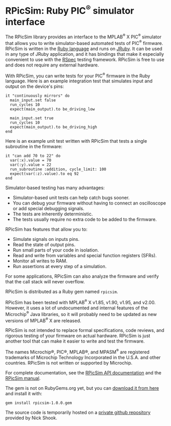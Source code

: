 # RPicSim: Ruby PIC<sup>®</sup> simulator interface

The RPicSim library provides an interface to the MPLAB<sup>®</sup> X PIC<sup>®</sup> simulator that allows you to write simulator-based automated tests of PIC<sup>®</sup> firmware.
RPicSim is written in the [Ruby language](http://ruby-lang.org) and runs on [JRuby](http://jruby.org).
It can be used in any type of JRuby application, and it has bindings that make it especially convenient to use with the [RSpec](http://rspec.info) testing framework.
RPicSim is free to use and does not require any external hardware.

With RPicSim, you can write tests for your PIC<sup>®</sup> firmware in the Ruby language.  Here is an example integration test that simulates input and output on the device's pins:

    it "continuously mirrors" do
      main_input.set false
      run_cycles 10
      expect(main_output).to be_driving_low

      main_input.set true
      run_cycles 10
      expect(main_output).to be_driving_high
    end

Here is an example unit test written with RPicSim that tests a single subroutine in the firmware:

    it "can add 70 to 22" do
      var(:x).value = 70
      var(:y).value = 22
      run_subroutine :addition, cycle_limit: 100
      expect(var(:z).value).to eq 92
    end

Simulator-based testing has many advantages:

* Simulator-based unit tests can help catch bugs sooner.
* You can debug your firmware without having to connect an oscilloscope or add special debugging signals.
* The tests are inherently deterministic.
* The tests usually require no extra code to be added to the firmware.

RPicSim has features that allow you to:

* Simulate signals on inputs pins.
* Read the state of output pins.
* Run small parts of your code in isolation.
* Read and write from variables and special function registers (SFRs).
* Monitor all writes to RAM.
* Run assertions at every step of a simulation.

For some applications, RPicSim can also analyze the firmware and verify that the call stack will never overflow.

RPicSim is distributed as a Ruby gem named `rpicsim`.

RPicSim has been tested with MPLAB<sup>®</sup> X v1.85, v1.90, v1.95, and v2.00.
However, it uses a lot of undocumented and internal features of the Microchip<sup>®</sup> Java libraries, so it will probably need to be updated as new versions of MPLAB<sup>®</sup> X are released.

RPicSim is not intended to replace formal specifications, code reviews, and rigorous testing of your firmware on actual hardware.
RPicSim is just another tool that can make it easier to write and test the firmware.

The names Microchip®, PIC®, MPLAB®, and MPASM<sup>®</sup> are registered trademarks of Microchip Technology Incorporated in the U.S.A. and other countries.  RPicSim is not written or supported by Microchip.

For complete documentation, see the [RPicSim API documentation](http://www.davidegrayson.com/hold/rpicsim/_index.html) and the [RPicSim manual](http://www.davidegrayson.com/hold/rpicsim/file.Manual.html).

The gem is not on RubyGems.org yet, but you can [download it from here](http://www.davidegrayson.com/hold/rpicsim-1.0.0.gem) and install it with:

    gem install rpicsim-1.0.0.gem

The source code is temporarily hosted on a [private github repository](https://github.com/shicholas/rpicsim) provided by Nick Shook.